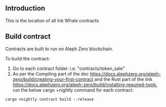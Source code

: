 
## Introduction

This is the location of all Ink Whale contracts

## Build contract

Contracts are built to run on Aleph Zero blockchain.

To build the contract:
1. Go to each contract folder. i.e. "contracts/token_sale"
2. As per the Compiling part of the doc https://docs.alephzero.org/aleph-zero/build/creating-your-first-contract and the Rust part of the link https://docs.alephzero.org/aleph-zero/build/installing-required-tools, run the below cargo +nightly command for each contract:

```
cargo +nightly contract build --release
```
